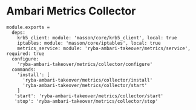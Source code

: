 
# Ambari Metrics Collector

    module.exports =
      deps:
        krb5_client: module: 'masson/core/krb5_client', local: true
        iptables: module: 'masson/core/iptables', local: true
        metrics_service: module: 'ryba-ambari-takeover/metrics/service', required: true
      configure:
        'ryba-ambari-takeover/metrics/collector/configure'
      commands:
        'install': [
          'ryba-ambari-takeover/metrics/collector/install'
          'ryba-ambari-takeover/metrics/collector/start'
        ]
       'start': 'ryba-ambari-takeover/metrics/collector/start'
       'stop': 'ryba-ambari-takeover/metrics/collector/stop'

[Ambari-server]: http://ambari.apache.org
